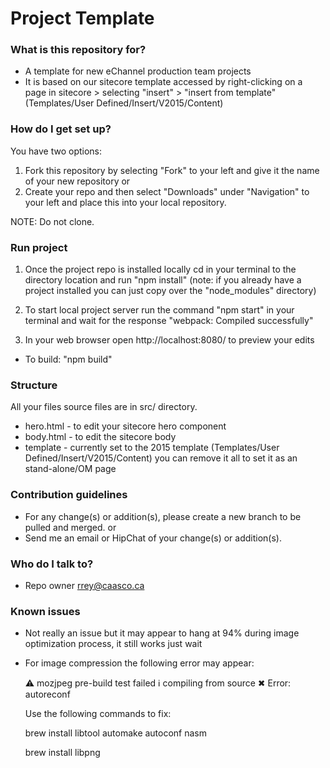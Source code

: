 # Project Template #

### What is this repository for? ###

* A template for new eChannel production team projects
* It is based on our sitecore template accessed by right-clicking on a page in sitecore > selecting "insert" > "insert from template" (Templates/User Defined/Insert/V2015/Content)

### How do I get set up? ###

You have two options:

1. Fork this repository by selecting "Fork" to your left and give it the name of your new repository or
2. Create your repo and then select "Downloads" under "Navigation" to your left and place this into your local repository.

NOTE: Do not clone.





### Run project ###

1. Once the project repo is installed locally cd in your terminal to the directory location and run "npm install" (note: if you already have a project installed you can just copy over the "node_modules" directory)

2. To start local project server run the command "npm start" in your terminal and wait for the response "webpack: Compiled successfully"

3. In your web browser open http://localhost:8080/ to preview your edits

* To build: "npm build"


### Structure ###

All your files source files are in src/ directory.

* hero.html - to edit your sitecore hero component
* body.html - to edit the sitecore body
* template - currently set to the 2015 template (Templates/User Defined/Insert/V2015/Content) you can remove it all to set it as an stand-alone/OM page


### Contribution guidelines ###

* For any change(s) or addition(s), please create a new branch to be pulled and merged. or
* Send me an email or HipChat of your change(s) or addition(s).

### Who do I talk to? ###

* Repo owner [rrey@caasco.ca](mailto:rrey@caasco.ca)



### Known issues ###

* Not really an issue but it may appear to hang at 94% during image optimization process, it still works just wait

* For image compression the following error may appear:

  ⚠ mozjpeg pre-build test failed ℹ compiling from source ✖ Error: autoreconf

  Use the following commands to fix:

  brew install libtool automake autoconf nasm

  brew install libpng